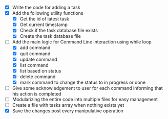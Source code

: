 - [X] Write the code for adding a task
- [X] Add the following utility functions 
  - [X] Get the id of latest task
  - [X] Get current timestamp
  - [X] Check if the task database file exists
  - [X] Create the task database file
- [ ] Add the main logic for Command Line interaction using while loop
  - [X] add command
  - [X] quit command
  - [X] update command
  - [X] list command
  - [X] list based on status
  - [X] delete command
  - [X] mark command to change the status to in progress or done 
- [ ] Give some acknowledgement to user for each command informing that his action is completed
- [ ] Modularizing the entire code into multiple files for easy management
- [ ] Create a file with tasks array when nothing exists yet
- [X] Save the changes post every manipulative operation